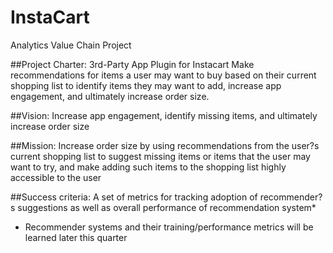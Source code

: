 # InstaCart
Analytics Value Chain Project

##Project Charter: 3rd-Party App Plugin for Instacart 
Make recommendations for items a user may want to buy based on their current shopping list to identify items they may want to add, increase app engagement, and ultimately increase order size.   


##Vision: 
Increase app engagement, identify missing items, and ultimately increase order size 


##Mission: 
Increase order size by using recommendations from the user?s current shopping list to suggest missing items or items that the user may want to try, and make adding such items to the shopping list highly accessible to the user


##Success criteria: 
A set of metrics for tracking adoption of recommender?s suggestions as well as overall performance of recommendation system*


* Recommender systems and their training/performance metrics will be learned later this quarter
